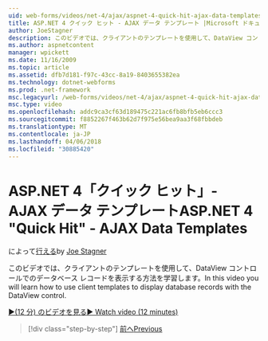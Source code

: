 ```yaml
---
uid: web-forms/videos/net-4/ajax/aspnet-4-quick-hit-ajax-data-templates
title: ASP.NET 4 クイック ヒット - AJAX データ テンプレート |Microsoft ドキュメント
author: JoeStagner
description: このビデオでは、クライアントのテンプレートを使用して、DataView コントロールでのデータベース レコードを表示する方法を学習します。
ms.author: aspnetcontent
manager: wpickett
ms.date: 11/16/2009
ms.topic: article
ms.assetid: dfb7d181-f97c-43cc-8a19-8403655382ea
ms.technology: dotnet-webforms
ms.prod: .net-framework
msc.legacyurl: /web-forms/videos/net-4/ajax/aspnet-4-quick-hit-ajax-data-templates
msc.type: video
ms.openlocfilehash: addc9ca3cf63d189475c221ac6fb8bfb5eb6ccc3
ms.sourcegitcommit: f8852267f463b62d7f975e56bea9aa3f68fbbdeb
ms.translationtype: MT
ms.contentlocale: ja-JP
ms.lasthandoff: 04/06/2018
ms.locfileid: "30885420"
---
```

<a name="aspnet-4-quick-hit---ajax-data-templates"></a><span data-ttu-id="05fca-103">ASP.NET 4「クイック ヒット」- AJAX データ テンプレート</span><span class="sxs-lookup"><span data-stu-id="05fca-103">ASP.NET 4 "Quick Hit" - AJAX Data Templates</span></span>
====================
<span data-ttu-id="05fca-104">によって[行える](https://github.com/JoeStagner)</span><span class="sxs-lookup"><span data-stu-id="05fca-104">by [Joe Stagner](https://github.com/JoeStagner)</span></span>

<span data-ttu-id="05fca-105">このビデオでは、クライアントのテンプレートを使用して、DataView コントロールでのデータベース レコードを表示する方法を学習します。</span><span class="sxs-lookup"><span data-stu-id="05fca-105">In this video you will learn how to use client templates to display database records with the DataView control.</span></span> 

[<span data-ttu-id="05fca-106">&#9654;(12 分) のビデオを見る</span><span class="sxs-lookup"><span data-stu-id="05fca-106">&#9654; Watch video (12 minutes)</span></span>](https://channel9.msdn.com/Blogs/ASP-NET-Site-Videos/aspnet-4-quick-hit-ajax-data-templates)

> [!div class="step-by-step"]
> [<span data-ttu-id="05fca-107">前へ</span><span class="sxs-lookup"><span data-stu-id="05fca-107">Previous</span></span>](aspnet-4-quick-hit-jquery-syntax-for-microsoft-ajax.md)

